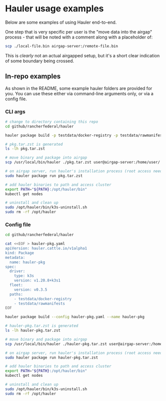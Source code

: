 # Hauler usage examples

Below are some examples of using Hauler end-to-end.

One step that is very specific per user is the "move data into the airgap" process - that will be noted with a comment along with a placeholder of:
```bash
scp ./local-file.bin airgap-server:/remote-file.bin
```
This is _clearly_ not an actual airgapped setup, but it's a short clear indication of some boundary being crossed.

## In-repo examples

As shown in the README, some example hauler folders are provided for you. You can use these either via command-line arguments only, or via a config file.

### CLI args

```bash
# change to directory containing this repo
cd github/rancherfederal/hauler

hauler package build -p testdata/docker-registry -p testdata/rawmanifests

# pkg.tar.zst is generated
ls -lh pkg.tar.zst

# move binary and package into airgap
scp /usr/local/bin/hauler ./pkg.tar.zst user@airgap-server:/home/user/

# on airgap server, run hauler's installation process (root access needed)
sudo hauler package run pkg.tar.zst

# add hauler binaries to path and access cluster
export PATH="${PATH}:/opt/hauler/bin"
kubectl get nodes

# uninstall and clean up
sudo /opt/hauler/bin/k3s-uninstall.sh
sudo rm -rf /opt/hauler
```

### Config file

```bash
cd github/rancherfederal/hauler

cat <<EOF > hauler-pkg.yaml
apiVersion: hauler.cattle.io/v1alpha1
kind: Package
metadata:
  name: hauler-pkg
spec:
  driver:
    type: k3s
    version: v1.20.8+k3s1
  fleet:
    version: v0.3.5
  paths:
    - testdata/docker-registry
    - testdata/rawmanifests
EOF

hauler package build --config hauler-pkg.yaml --name hauler-pkg

# hauler-pkg.tar.zst is generated
ls -lh hauler-pkg.tar.zst

# move binary and package into airgap
scp /usr/local/bin/hauler ./hauler-pkg.tar.zst user@airgap-server:/home/user/

# on airgap server, run hauler's installation process (root access needed)
sudo hauler package run hauler-pkg.tar.zst

# add hauler binaries to path and access cluster
export PATH="${PATH}:/opt/hauler/bin"
kubectl get nodes

# uninstall and clean up
sudo /opt/hauler/bin/k3s-uninstall.sh
sudo rm -rf /opt/hauler
```
